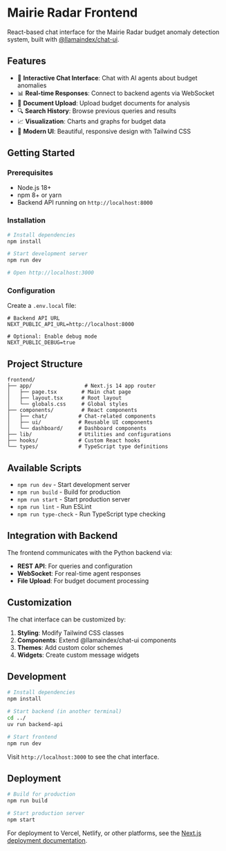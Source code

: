 # Mairie Radar Frontend

React-based chat interface for the Mairie Radar budget anomaly detection system, built with [@llamaindex/chat-ui](https://github.com/run-llama/chat-ui).

## Features

- 💬 **Interactive Chat Interface**: Chat with AI agents about budget anomalies
- 📊 **Real-time Responses**: Connect to backend agents via WebSocket
- 📄 **Document Upload**: Upload budget documents for analysis
- 🔍 **Search History**: Browse previous queries and results
- 📈 **Visualization**: Charts and graphs for budget data
- 🎨 **Modern UI**: Beautiful, responsive design with Tailwind CSS

## Getting Started

### Prerequisites

- Node.js 18+ 
- npm 8+ or yarn
- Backend API running on `http://localhost:8000`

### Installation

```bash
# Install dependencies
npm install

# Start development server
npm run dev

# Open http://localhost:3000
```

### Configuration

Create a `.env.local` file:

```env
# Backend API URL
NEXT_PUBLIC_API_URL=http://localhost:8000

# Optional: Enable debug mode
NEXT_PUBLIC_DEBUG=true
```

## Project Structure

```
frontend/
├── app/                 # Next.js 14 app router
│   ├── page.tsx        # Main chat page
│   ├── layout.tsx      # Root layout
│   └── globals.css     # Global styles
├── components/         # React components
│   ├── chat/          # Chat-related components
│   ├── ui/            # Reusable UI components
│   └── dashboard/     # Dashboard components
├── lib/               # Utilities and configurations
├── hooks/             # Custom React hooks
└── types/             # TypeScript type definitions
```

## Available Scripts

- `npm run dev` - Start development server
- `npm run build` - Build for production
- `npm run start` - Start production server
- `npm run lint` - Run ESLint
- `npm run type-check` - Run TypeScript type checking

## Integration with Backend

The frontend communicates with the Python backend via:

- **REST API**: For queries and configuration
- **WebSocket**: For real-time agent responses
- **File Upload**: For budget document processing

## Customization

The chat interface can be customized by:

1. **Styling**: Modify Tailwind CSS classes
2. **Components**: Extend @llamaindex/chat-ui components
3. **Themes**: Add custom color schemes
4. **Widgets**: Create custom message widgets

## Development

```bash
# Install dependencies
npm install

# Start backend (in another terminal)
cd ../
uv run backend-api

# Start frontend
npm run dev
```

Visit `http://localhost:3000` to see the chat interface.

## Deployment

```bash
# Build for production
npm run build

# Start production server
npm start
```

For deployment to Vercel, Netlify, or other platforms, see the [Next.js deployment documentation](https://nextjs.org/docs/deployment). 
